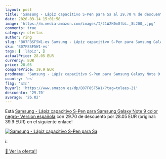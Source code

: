 ```yaml
---
layout: post
title: 'Samsung - Lápiz capacitivo S-Pen para Sa al 29.70 % de descuento'
date: 2020-03-14 15:01:58
image: 'https://m.media-amazon.com/images/I/21W2K0m8fbL._SL200_.jpg'
comments: true
category: ofertas
author: ring
slug: 'B07F8SF5W1-es Samsung - Lápiz capacitivo S-Pen para Samsung Galaxy Note...'
sku: 'B07F8SF5W1-es'
tags: [ 'lápiz', ]
actualPrice: 28.05 EUR
currency: EUR
price: 28.05
comparePrice: 39.9 EUR
prodname: 'Samsung - Lápiz capacitivo S-Pen para Samsung Galaxy Note 9  color negro- Version española'
country: 'es'
flag: '🇪🇸'
buyurl: 'https://www.amazon.es/dp/B07F8SF5W1/?tag=tolees-21'
descuento: '29.70'
average: '26.02'
---
```


Está [Samsung - Lápiz capacitivo S-Pen para Samsung Galaxy Note 9  color negro- Version española](https://www.amazon.es/dp/B07F8SF5W1/?tag=tolees-21) con 29.70 de descuento por 28.05 EUR (original: 39.9 EUR) en el siguiente enlace!

[![Samsung - Lápiz capacitivo S-Pen para Sa](https://m.media-amazon.com/images/I/21W2K0m8fbL._SL200_.jpg)](https://www.amazon.es/dp/B07F8SF5W1/?tag=tolees-21)

ℹ️:


[🛒 Ver la oferta!!](https://www.amazon.es/dp/B07F8SF5W1/?tag=tolees-21)
